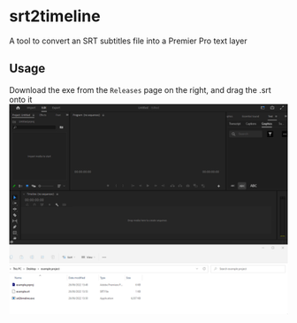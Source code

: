 # srt2timeline
A tool to convert an SRT subtitles file into a Premier Pro text layer

## Usage
Download the exe from the `Releases` page on the right, and drag the .srt onto it
![](https://github.com/sethwheway/srt2timeline/raw/main/usage.gif)
